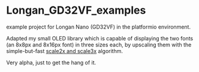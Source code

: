 # Longan_GD32VF_examples
example project for Longan Nano (GD32VF) in the platformio environment. 

Adapted my small OLED library which is capable of displaying the two fonts
(an 8x8px and 8x16px font) in three sizes each, by upscaling them with the
simple-but-fast [scale2x and scale3x](https://scale2x.it) algorithm. 

Very alpha, just to get the hang of it. 
